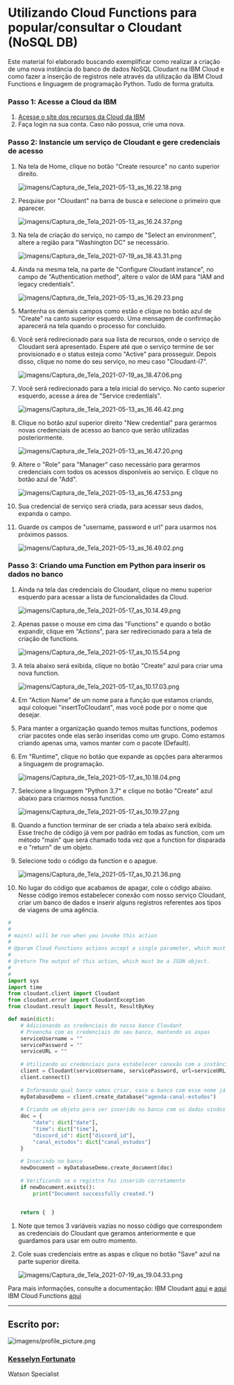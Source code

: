 # Utilizando Cloud Functions para popular/consultar o Cloudant (NoSQL DB)

Este material foi elaborado buscando exemplificar como realizar a criação de uma nova instância do banco de dados NoSQL Cloudant na IBM Cloud e como fazer a inserção de registros nele através da utilização da IBM Cloud Functions e linguagem de programação Python. Tudo de forma gratuita.

### Passo 1: Acesse a Cloud da IBM

1. [Acesse o site dos recursos da Cloud da IBM](http://cloud.ibm.com/)
2. Faça login na sua conta. Caso não possua, crie uma nova.

### Passo 2: Instancie um serviço de Cloudant e gere credenciais de acesso

1. Na tela de Home, clique no botão "Create resource" no canto superior direito.

    ![imagens/Captura_de_Tela_2021-05-13_as_16.22.18.png](imagens/Captura_de_Tela_2021-05-13_as_16.22.18.png)

2. Pesquise por "Cloudant" na barra de busca e selecione o primeiro que aparecer.

    ![imagens/Captura_de_Tela_2021-05-13_as_16.24.37.png](imagens/Captura_de_Tela_2021-05-13_as_16.24.37.png)

3. Na tela de criação do serviço, no campo de "Select an environment", altere a região para "Washington DC" se necessário.

    ![imagens/Captura_de_Tela_2021-07-19_as_18.43.31.png](imagens/Captura_de_Tela_2021-07-19_as_18.43.31.png)

4. Ainda na mesma tela, na parte de "Configure Cloudant instance", no campo de "Authentication method", altere o valor de IAM para "IAM and legacy credentials".

    ![imagens/Captura_de_Tela_2021-05-13_as_16.29.23.png](imagens/Captura_de_Tela_2021-05-13_as_16.29.23.png)

5. Mantenha os demais campos como estão e clique no botão azul de "Create" na canto superior esquerdo. Uma mensagem de confirmação aparecerá na tela quando o processo for concluído.
6. Você será redirecionado para sua lista de recursos, onde o serviço de Cloudant será apresentado. Espere até que o serviço termine de ser provisionado e o status esteja como "Active" para prosseguir. Depois disso, clique no nome do seu serviço, no meu caso "Cloudant-l7".

    ![imagens/Captura_de_Tela_2021-07-19_as_18.47.06.png](imagens/Captura_de_Tela_2021-07-19_as_18.47.06.png)

7. Você será redirecionado para a tela inicial do serviço. No canto superior esquerdo, acesse a área de "Service credentials".

    ![imagens/Captura_de_Tela_2021-05-13_as_16.46.42.png](imagens/Captura_de_Tela_2021-05-13_as_16.46.42.png)

8. Clique no botão azul superior direito "New credential" para gerarmos novas credenciais de acesso ao banco que serão utilizadas posteriormente.

    ![imagens/Captura_de_Tela_2021-05-13_as_16.47.20.png](imagens/Captura_de_Tela_2021-05-13_as_16.47.20.png)

9. Altere o "Role" para "Manager" caso necessário para gerarmos credenciais com todos os acessos disponíveis ao serviço. E clique no botão azul de "Add".

    ![imagens/Captura_de_Tela_2021-05-13_as_16.47.53.png](imagens/Captura_de_Tela_2021-05-13_as_16.47.53.png)

10. Sua credencial de serviço será criada, para acessar seus dados, expanda o campo. 
11. Guarde os campos de "username, password e url" para usarmos nos próximos passos.

    ![imagens/Captura_de_Tela_2021-05-13_as_16.49.02.png](imagens/Captura_de_Tela_2021-05-13_as_16.49.02.png)

### Passo 3: Criando uma Function em Python para inserir os dados no banco

1. Ainda na tela das credenciais do Cloudant, clique no menu superior esquerdo para acessar a lista de funcionalidades da Cloud.

    ![imagens/Captura_de_Tela_2021-05-17_as_10.14.49.png](imagens/Captura_de_Tela_2021-05-17_as_10.14.49.png)

2. Apenas passe o mouse em cima das "Functions" e quando o botão expandir, clique em "Actions", para ser redirecionado para a tela de criação de functions.

    ![imagens/Captura_de_Tela_2021-05-17_as_10.15.54.png](imagens/Captura_de_Tela_2021-05-17_as_10.15.54.png)

3. A tela abaixo será exibida, clique no botão "Create" azul para criar uma nova function.

    ![imagens/Captura_de_Tela_2021-05-17_as_10.17.03.png](imagens/Captura_de_Tela_2021-05-17_as_10.17.03.png)

4. Em "Action Name" de um nome para a função que estamos criando, aqui coloquei "insertToCloudant", mas você pode por o nome que desejar.
5. Para manter a organização quando temos muitas functions, podemos criar pacotes onde elas serão inseridas como um grupo. Como estamos criando apenas uma, vamos manter com o pacote (Default).
6. Em "Runtime", clique no botão que expande as opções para alterarmos a linguagem de programação.

    ![imagens/Captura_de_Tela_2021-05-17_as_10.18.04.png](imagens/Captura_de_Tela_2021-05-17_as_10.18.04.png)

7. Selecione a linguagem "Python 3.7" e clique no botão "Create" azul abaixo para criarmos nossa function.

    ![imagens/Captura_de_Tela_2021-05-17_as_10.19.27.png](imagens/Captura_de_Tela_2021-05-17_as_10.19.27.png)

8. Quando a function terminar de ser criada a tela abaixo será exibida. Esse trecho de código já vem por padrão em todas as function, com um método "main" que será chamado toda vez que a function for disparada e o "return" de um objeto.
9. Selecione todo o código da function e o apague.

    ![imagens/Captura_de_Tela_2021-05-17_as_10.21.36.png](imagens/Captura_de_Tela_2021-05-17_as_10.21.36.png)

10. No lugar do código que acabamos de apagar, cole o código abaixo. Nesse código iremos estabelecer conexão com nosso serviço Cloudant, criar um banco de dados e inserir alguns registros referentes aos tipos de viagens de uma agência.

```python
#
#
# main() will be run when you invoke this action
#
# @param Cloud Functions actions accept a single parameter, which must be a JSON object.
#
# @return The output of this action, which must be a JSON object.
#
#
import sys
import time
from cloudant.client import Cloudant
from cloudant.error import CloudantException
from cloudant.result import Result, ResultByKey

def main(dict):
    # Adicionando as credenciais do nosso banco Cloudant
    # Preencha com as credenciais do seu banco, mantendo as aspas
    serviceUsername = ""
    servicePassword = ""
    serviceURL = ""
    
    # Utilizando as credenciais para estabelecer conexão com a instância do Cloudant
    client = Cloudant(serviceUsername, servicePassword, url=serviceURL)
    client.connect()
    
    # Informando qual banco vamos criar, caso o banco com esse nome já exista ele utiliza o que já está criado
    myDatabaseDemo = client.create_database("agenda-canal-estudos")
    
    # Criando um objeto para ser inserido no banco com os dados vindos do Watson Assistant
    doc = {
        "date": dict["date"],
        "time": dict["time"],
        "discord_id": dict["discord_id"],
        "canal_estudos": dict["canal_estudos"]
    }
    
    # Inserindo no banco
    newDocument = myDatabaseDemo.create_document(doc)
    
    # Verificando se o registro foi inserido corretamente
    if newDocument.exists():
        print("Document successfully created.")
        

    return {  }
```

1. Note que temos 3 variáveis vazias no nosso código que correspondem as credenciais do Cloudant que geramos anteriormente e que guardamos para usar em outro momento.
2. Cole suas credenciais entre as aspas e clique no botão "Save" azul na parte superior direita.

    ![imagens/Captura_de_Tela_2021-07-19_as_19.04.33.png](imagens/Captura_de_Tela_2021-07-19_as_19.04.33.png)

Para mais informações, consulte a documentação:
IBM Cloudant [aqui](https://python-cloudant.readthedocs.io/en/stable/) e [aqui](https://cloud.ibm.com/apidocs/cloudant?code=node)
IBM Cloud Functions [aqui](https://cloud.ibm.com/apidocs/functions?code=node#introduction)

---

## Escrito por:

![imagens/profile_picture.png](imagens/profile_picture.png)

### [Kesselyn Fortunato](https://www.linkedin.com/in/kesselynfortunato/)

Watson Specialist